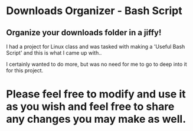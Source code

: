 # Downloads Organizer - Bash Script
## Organize your downloads folder in a jiffy!


I had a project for Linux class and was tasked with making a 'Useful Bash Script' and this is what I came up with.. 

I certainly wanted to do more, but was no need for me to go to deep into it for this project.




# Please feel free to modify and use it as you wish and feel free to share any changes you may make as well.
